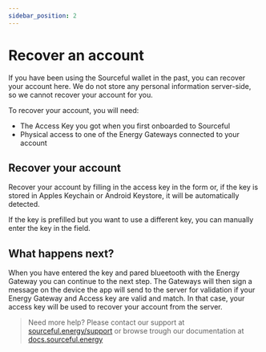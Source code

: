 ```yaml
---
sidebar_position: 2
---
```


# Recover an account

If you have been using the Sourceful wallet in the past, you can recover your account here. We do not store any personal information server-side, so we cannot recover your account for you. 

To recover your account, you will need:

- The Access Key you got when you first onboarded to Sourceful
- Physical access to one of the Energy Gateways connected to your account

## Recover your account

Recover your account by filling in the access key in the form or, if the key is stored in Apples Keychain or Android Keystore, it will be automatically detected.

If the key is prefilled but you want to use a different key, you can manually enter the key in the field.

## What happens next?

When you have entered the key and pared blueetooth with the Energy Gateway you can continue to the next step. The Gateways will then sign a message on the device the app will send to the server for validation if your Energy Gateway and Access key are valid and match. In that case, your access key will be used to recover your account from the server.

> Need more help? Please contact our support at [sourceful.energy/support](https://sourceful.energy/support) or browse trough our documentation at [docs.sourceful.energy](https://docs.sourceful.energy)